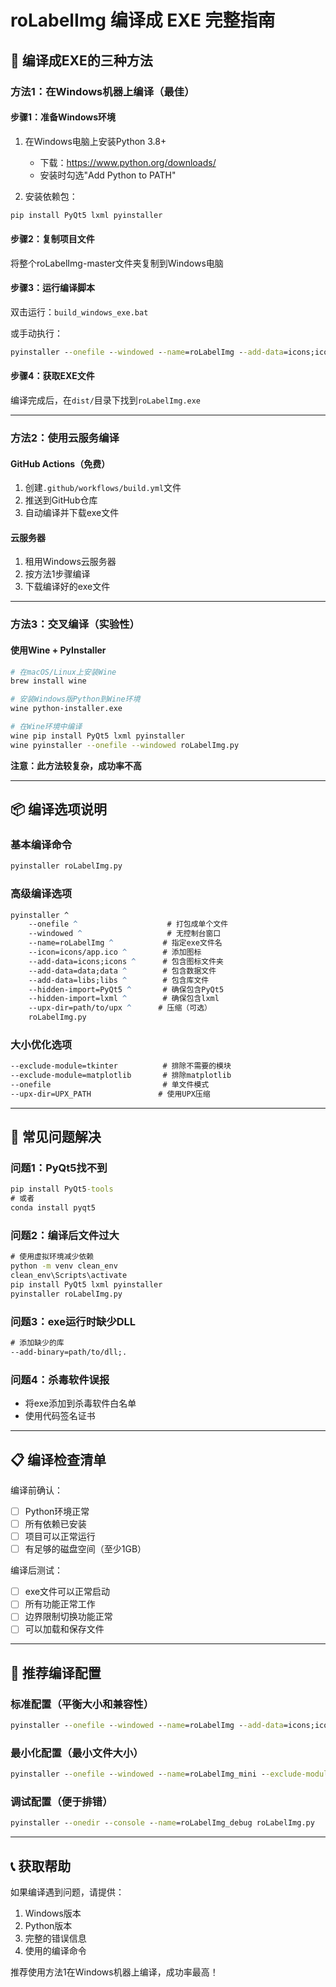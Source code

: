 # roLabelImg 编译成 EXE 完整指南

## 🎯 编译成EXE的三种方法

### 方法1：在Windows机器上编译（最佳）

#### 步骤1：准备Windows环境
1. 在Windows电脑上安装Python 3.8+
   - 下载：https://www.python.org/downloads/
   - 安装时勾选"Add Python to PATH"

2. 安装依赖包：
```cmd
pip install PyQt5 lxml pyinstaller
```

#### 步骤2：复制项目文件
将整个roLabelImg-master文件夹复制到Windows电脑

#### 步骤3：运行编译脚本
双击运行：`build_windows_exe.bat`

或手动执行：
```cmd
pyinstaller --onefile --windowed --name=roLabelImg --add-data=icons;icons --add-data=data;data --add-data=libs;libs --hidden-import=PyQt5 --hidden-import=lxml roLabelImg.py
```

#### 步骤4：获取EXE文件
编译完成后，在`dist/`目录下找到`roLabelImg.exe`

---

### 方法2：使用云服务编译

#### GitHub Actions（免费）
1. 创建`.github/workflows/build.yml`文件
2. 推送到GitHub仓库
3. 自动编译并下载exe文件

#### 云服务器
1. 租用Windows云服务器
2. 按方法1步骤编译
3. 下载编译好的exe文件

---

### 方法3：交叉编译（实验性）

#### 使用Wine + PyInstaller
```bash
# 在macOS/Linux上安装Wine
brew install wine

# 安装Windows版Python到Wine环境
wine python-installer.exe

# 在Wine环境中编译
wine pip install PyQt5 lxml pyinstaller
wine pyinstaller --onefile --windowed roLabelImg.py
```

**注意：此方法较复杂，成功率不高**

---

## 📦 编译选项说明

### 基本编译命令
```cmd
pyinstaller roLabelImg.py
```

### 高级编译选项
```cmd
pyinstaller ^
    --onefile ^                    # 打包成单个文件
    --windowed ^                   # 无控制台窗口
    --name=roLabelImg ^           # 指定exe文件名
    --icon=icons/app.ico ^        # 添加图标
    --add-data=icons;icons ^      # 包含图标文件夹
    --add-data=data;data ^        # 包含数据文件
    --add-data=libs;libs ^        # 包含库文件
    --hidden-import=PyQt5 ^       # 确保包含PyQt5
    --hidden-import=lxml ^        # 确保包含lxml
    --upx-dir=path/to/upx ^      # 压缩（可选）
    roLabelImg.py
```

### 大小优化选项
```cmd
--exclude-module=tkinter          # 排除不需要的模块
--exclude-module=matplotlib       # 排除matplotlib
--onefile                         # 单文件模式
--upx-dir=UPX_PATH               # 使用UPX压缩
```

---

## 🔧 常见问题解决

### 问题1：PyQt5找不到
```cmd
pip install PyQt5-tools
# 或者
conda install pyqt5
```

### 问题2：编译后文件过大
```cmd
# 使用虚拟环境减少依赖
python -m venv clean_env
clean_env\Scripts\activate
pip install PyQt5 lxml pyinstaller
pyinstaller roLabelImg.py
```

### 问题3：exe运行时缺少DLL
```cmd
# 添加缺少的库
--add-binary=path/to/dll;.
```

### 问题4：杀毒软件误报
- 将exe添加到杀毒软件白名单
- 使用代码签名证书

---

## 📋 编译检查清单

编译前确认：
- [ ] Python环境正常
- [ ] 所有依赖已安装
- [ ] 项目可以正常运行
- [ ] 有足够的磁盘空间（至少1GB）

编译后测试：
- [ ] exe文件可以正常启动
- [ ] 所有功能正常工作
- [ ] 边界限制切换功能正常
- [ ] 可以加载和保存文件

---

## 🎯 推荐编译配置

### 标准配置（平衡大小和兼容性）
```cmd
pyinstaller --onefile --windowed --name=roLabelImg --add-data=icons;icons --add-data=data;data --add-data=libs;libs roLabelImg.py
```

### 最小化配置（最小文件大小）
```cmd
pyinstaller --onefile --windowed --name=roLabelImg_mini --exclude-module=tkinter roLabelImg.py
```

### 调试配置（便于排错）
```cmd
pyinstaller --onedir --console --name=roLabelImg_debug roLabelImg.py
```

---

## 📞 获取帮助

如果编译遇到问题，请提供：
1. Windows版本
2. Python版本
3. 完整的错误信息
4. 使用的编译命令

推荐使用方法1在Windows机器上编译，成功率最高！
